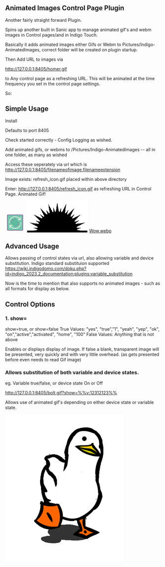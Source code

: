 ## Animated Images Control Page Plugin

Another fairly straight forward Plugin.

Spins up another built in Sanic app to manage animated gif's and webm images in Control pages/and in Indigo Touch.


Basically it adds animated images either Gifs or Webm to Pictures/Indigo-AnimatedImages, correct folder will be created on plugin startup.

Then Add URL to images via

http://127.0.0.1:8405/homer.gif

to Any control page as a refreshing URL.  This will be animated at the time frequency you set in the control page settings.

So:

## Simple Usage

Install

Defaults to port 8405

Check started correctly - Config Logging as wished.

Add animated gifs, or webms to /Pictures/Indigo-AnimatedImages -- all in one folder, as many as wished

Access these seperately via url which is http://127.0.0.1:8405/filenameofimage.filenameextension


Image exists: refresh_icon.gif placed within above directory

Enter: http://127.0.0.1:8405/refresh_icon.gif as refreshing URL in Control Page.  Animated Gif!

![refresh_icon.gif](Images%2Frefresh_icon.gif)
![Sunrise.gif](Images%2FSunrise.gif)
[Wow.webp](Images%2FWow.webp)

## Advanced Usage

Allows passing of control states via url, also allowing variable and device substitution.  Indigo standard substituion supported
https://wiki.indigodomo.com/doku.php?id=indigo_2023.2_documentation:plugins:variable_substitution

Now is the time to mention that also supports no animated images - such as all formats for display as below.

## Control Options

### 1. show=

show=true, or show=false
True Values:
"yes", "true","1", "yeah", "yep", "ok", "on","active","activated", "home", "100"
False Values:
Anything that is not above

Enables or displays display of image.  If false a blank, transparent image will be presented, very quickly and with very little overhead.
(as gets presented before even needs to read Gif image)

### **Allows substitution of both variable and device states.**
eg. Variable true/false, or device state On or Off

http://127.0.0.1:8405/bolt.gif?show=%%v:12312123%%

Allows use of animated gif's depending on either device state or variable state.

![duck.gif](Images%2Fduck.gif)


